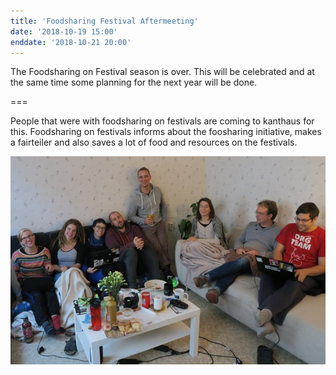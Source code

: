 ```yaml
---
title: 'Foodsharing Festival Aftermeeting'
date: '2018-10-19 15:00'
enddate: '2018-10-21 20:00'
---
```


The Foodsharing on Festival season is over. This will be celebrated and at the same time some planning for the next year will be done.


===

People that were with foodsharing on festivals are coming to kanthaus for this.
Foodsharing on festivals informs about the foosharing initiative, makes a fairteiler and also saves a lot of food and resources on the festivals.

![](2017festivalmeeting.jpg)
